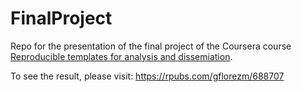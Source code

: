 # FinalProject
Repo for the presentation of the final project of the Coursera course [Reproducible templates for analysis and dissemiation](https://www.coursera.org/learn/reproducible-templates-analysis/).

To see the result, please visit: https://rpubs.com/gflorezm/688707

